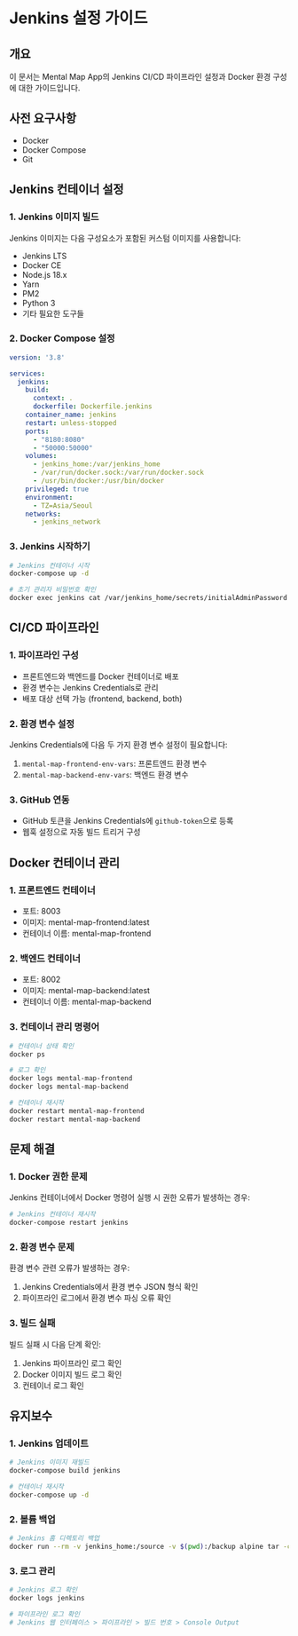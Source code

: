 # Jenkins 설정 가이드

## 개요

이 문서는 Mental Map App의 Jenkins CI/CD 파이프라인 설정과 Docker 환경 구성에 대한 가이드입니다.

## 사전 요구사항

- Docker
- Docker Compose
- Git

## Jenkins 컨테이너 설정

### 1. Jenkins 이미지 빌드

Jenkins 이미지는 다음 구성요소가 포함된 커스텀 이미지를 사용합니다:

- Jenkins LTS
- Docker CE
- Node.js 18.x
- Yarn
- PM2
- Python 3
- 기타 필요한 도구들

### 2. Docker Compose 설정

```yaml
version: '3.8'

services:
  jenkins:
    build:
      context: .
      dockerfile: Dockerfile.jenkins
    container_name: jenkins
    restart: unless-stopped
    ports:
      - "8180:8080"
      - "50000:50000"
    volumes:
      - jenkins_home:/var/jenkins_home
      - /var/run/docker.sock:/var/run/docker.sock
      - /usr/bin/docker:/usr/bin/docker
    privileged: true
    environment:
      - TZ=Asia/Seoul
    networks:
      - jenkins_network
```

### 3. Jenkins 시작하기

```bash
# Jenkins 컨테이너 시작
docker-compose up -d

# 초기 관리자 비밀번호 확인
docker exec jenkins cat /var/jenkins_home/secrets/initialAdminPassword
```

## CI/CD 파이프라인

### 1. 파이프라인 구성

- 프론트엔드와 백엔드를 Docker 컨테이너로 배포
- 환경 변수는 Jenkins Credentials로 관리
- 배포 대상 선택 가능 (frontend, backend, both)

### 2. 환경 변수 설정

Jenkins Credentials에 다음 두 가지 환경 변수 설정이 필요합니다:

1. `mental-map-frontend-env-vars`: 프론트엔드 환경 변수
2. `mental-map-backend-env-vars`: 백엔드 환경 변수

### 3. GitHub 연동

- GitHub 토큰을 Jenkins Credentials에 `github-token`으로 등록
- 웹훅 설정으로 자동 빌드 트리거 구성

## Docker 컨테이너 관리

### 1. 프론트엔드 컨테이너

- 포트: 8003
- 이미지: mental-map-frontend:latest
- 컨테이너 이름: mental-map-frontend

### 2. 백엔드 컨테이너

- 포트: 8002
- 이미지: mental-map-backend:latest
- 컨테이너 이름: mental-map-backend

### 3. 컨테이너 관리 명령어

```bash
# 컨테이너 상태 확인
docker ps

# 로그 확인
docker logs mental-map-frontend
docker logs mental-map-backend

# 컨테이너 재시작
docker restart mental-map-frontend
docker restart mental-map-backend
```

## 문제 해결

### 1. Docker 권한 문제

Jenkins 컨테이너에서 Docker 명령어 실행 시 권한 오류가 발생하는 경우:

```bash
# Jenkins 컨테이너 재시작
docker-compose restart jenkins
```

### 2. 환경 변수 문제

환경 변수 관련 오류가 발생하는 경우:

1. Jenkins Credentials에서 환경 변수 JSON 형식 확인
2. 파이프라인 로그에서 환경 변수 파싱 오류 확인

### 3. 빌드 실패

빌드 실패 시 다음 단계 확인:

1. Jenkins 파이프라인 로그 확인
2. Docker 이미지 빌드 로그 확인
3. 컨테이너 로그 확인

## 유지보수

### 1. Jenkins 업데이트

```bash
# Jenkins 이미지 재빌드
docker-compose build jenkins

# 컨테이너 재시작
docker-compose up -d
```

### 2. 볼륨 백업

```bash
# Jenkins 홈 디렉토리 백업
docker run --rm -v jenkins_home:/source -v $(pwd):/backup alpine tar -czf /backup/jenkins_home.tar.gz -C /source .
```

### 3. 로그 관리

```bash
# Jenkins 로그 확인
docker logs jenkins

# 파이프라인 로그 확인
# Jenkins 웹 인터페이스 > 파이프라인 > 빌드 번호 > Console Output
```
